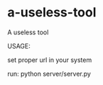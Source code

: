 # a-useless-tool
A useless tool

USAGE:

set proper url in your system

run: python server/server.py

